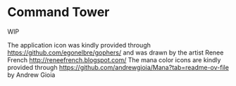 # Command Tower
WIP

























The application icon was kindly provided through https://github.com/egonelbre/gophers/ and was drawn by the artist Renee French http://reneefrench.blogspot.com/
The mana color icons are kindly provided through https://github.com/andrewgioia/Mana?tab=readme-ov-file by Andrew Gioia